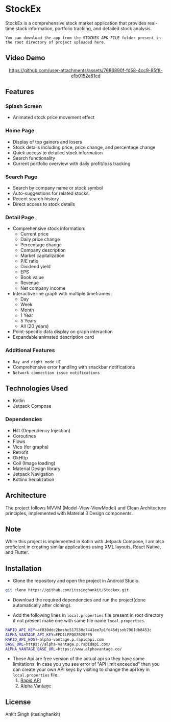 # StockEx

StockEx is a comprehensive stock market application that provides real-time stock information, portfolio tracking, and detailed stock analysis.

` You can download the app from the STOCKEX APK FILE folder present in the root directory of project uploaded here. `

## Video Demo
<div align=center>
    
https://github.com/user-attachments/assets/7686890f-fd58-4cc9-85f8-e1b0152a61cd
</div>

## Features

### Splash Screen
- Animated stock price movement effect

### Home Page
- Display of top gainers and losers
- Stock details including price, price change, and percentage change
- Quick access to detailed stock information
- Search functionality
- Current portfolio overview with daily profit/loss tracking

### Search Page
- Search by company name or stock symbol
- Auto-suggestions for related stocks
- Recent search history
- Direct access to stock details

### Detail Page
- Comprehensive stock information:
    - Current price
    - Daily price change
    - Percentage change
    - Company description
    - Market capitalization
    - P/E ratio
    - Dividend yield
    - EPS
    - Book value
    - Revenue
    - Net company income
- Interactive line graph with multiple timeframes:
    - Day
    - Week
    - Month
    - 1 Year
    - 5 Years
    - All (20 years)
- Point-specific data display on graph interaction
- Expandable animated description card

### Additional Features
- `Day and night mode UI`
- Comprehensive error handling with snackbar notifications
- `Network connection issue notifications`

## Technologies Used

- Kotlin
- Jetpack Compose

### Dependencies
- Hilt (Dependency Injection)
- Coroutines
- Flows
- Vico (for graphs)
- Retrofit
- OkHttp
- Coil (Image loading)
- Material Design library
- Jetpack Navigation
- Kotlinx Serialization

## Architecture

The project follows MVVM (Model-View-ViewModel) and Clean Architecture principles, implemented with Material 3 Design components.

## Note

While this project is implemented in Kotlin with Jetpack Compose, I am also proficient in creating similar applications using XML layouts, React Native, and Flutter.

## Installation

- Clone the repository and open the project in Android Studio.

```bash
git clone https://github.com/itssinghankit/Stockex.git
```

- Download the required dependencies and run the project(done automatically after cloning).

- Add the following lines in `local.properties` file present in root directory if not present make one with same file name `local.properties`.
```bash
RAPID_API_KEY=af030ddc2bmshc517530c7441ee7p1fd45djsnb7961db8453c
ALPHA_VANTAGE_API_KEY=EPD1LFPQGZ620FE5
RAPID_API_HOST=alpha-vantage.p.rapidapi.com
BASE_URL=https://alpha-vantage.p.rapidapi.com/
ALPHA_VANTAGE_BASE_URL=https://www.alphavantage.co/
```

- These Api are free version of the actual api so they have some limitations. In case you you see error of "API limit exceeded" then you can create your own API keys by visiting to change the api key in `local.properties` file.
    1. [Rapid API](https://rapidapi.com/alphavantage/api/alpha-vantage)
    2. [Alpha Vantage](https://www.alphavantage.co/support/#api-key)

## License

Ankit Singh (itssinghankit)
